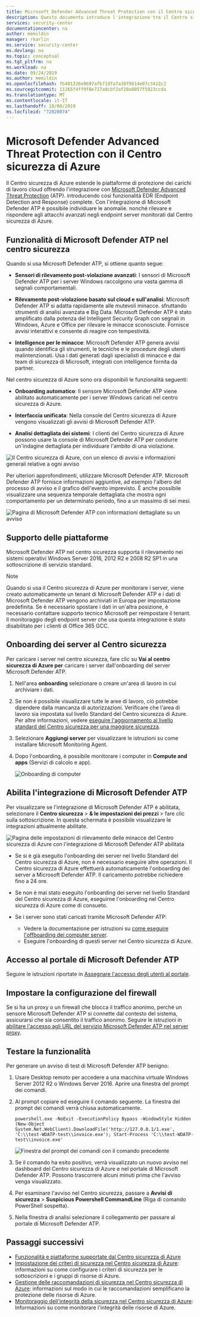 ```yaml
---
title: Microsoft Defender Advanced Threat Protection con il Centro sicurezza di Azure
description: Questo documento introduce l'integrazione tra il Centro sicurezza di Azure e Microsoft Defender Advanced Threat Protection.
services: security-center
documentationcenter: na
author: memildin
manager: rkarlin
ms.service: security-center
ms.devlang: na
ms.topic: conceptual
ms.tgt_pltfrm: na
ms.workload: na
ms.date: 09/24/2019
ms.author: memildin
ms.openlocfilehash: fb401226e9697afb71dfa7a30f9814e07c3422c2
ms.sourcegitcommit: 11265f4ff9f8e727a0cbf2af20a8057f5923ccda
ms.translationtype: MT
ms.contentlocale: it-IT
ms.lasthandoff: 10/08/2019
ms.locfileid: "72028074"
---
```

# <a name="microsoft-defender-advanced-threat-protection-with-azure-security-center"></a>Microsoft Defender Advanced Threat Protection con il Centro sicurezza di Azure

Il Centro sicurezza di Azure estende le piattaforme di protezione dei carichi di lavoro cloud offrendo l'integrazione con [Microsoft Defender Advanced Threat Protection](https://www.microsoft.com/microsoft-365/windows/microsoft-defender-atp) (ATP).
introducendo così funzionalità EDR (Endpoint Detection and Response) complete. Con l'integrazione di Microsoft Defender ATP è possibile individuare le anomalie. nonché rilevare e rispondere agli attacchi avanzati negli endpoint server monitorati dal Centro sicurezza di Azure.

## <a name="microsoft-defender-atp-features-in-security-center"></a>Funzionalità di Microsoft Defender ATP nel centro sicurezza

Quando si usa Microsoft Defender ATP, si ottiene quanto segue:

- **Sensori di rilevamento post-violazione avanzati**: I sensori di Microsoft Defender ATP per i server Windows raccolgono una vasta gamma di segnali comportamentali.

- **Rilevamento post-violazione basato sul cloud e sull'analisi**: Microsoft Defender ATP si adatta rapidamente alle mutevoli minacce. sfruttando strumenti di analisi avanzata e Big Data. Microsoft Defender ATP è stato amplificato dalla potenza del Intelligent Security Graph con segnali in Windows, Azure e Office per rilevare le minacce sconosciute. Fornisce avvisi interattivi e consente di reagire con tempestività.

- **Intelligence per le minacce**: Microsoft Defender ATP genera avvisi quando identifica gli strumenti, le tecniche e le procedure degli utenti malintenzionati. Usa i dati generati dagli specialisti di minacce e dai team di sicurezza di Microsoft, integrati con intelligence fornita da partner.

Nel centro sicurezza di Azure sono ora disponibili le funzionalità seguenti:

- **Onboarding automatico**: Il sensore Microsoft Defender ATP viene abilitato automaticamente per i server Windows caricati nel centro sicurezza di Azure.

- **Interfaccia unificata**: Nella console del Centro sicurezza di Azure vengono visualizzati gli avvisi di Microsoft Defender ATP.

- **Analisi dettagliata dei sistemi**: I clienti del Centro sicurezza di Azure possono usare la console di Microsoft Defender ATP per condurre un'indagine dettagliata per individuare l'ambito di una violazione.

![Il Centro sicurezza di Azure, con un elenco di avvisi e informazioni generali relative a ogni avviso](media/security-center-wdatp/image1.png)

Per ulteriori approfondimenti, utilizzare Microsoft Defender ATP. Microsoft Defender ATP fornisce informazioni aggiuntive, ad esempio l'albero del processo di avviso e il grafico dell'evento imprevisto. È anche possibile visualizzare una sequenza temporale dettagliata che mostra ogni comportamento per un determinato periodo, fino a un massimo di sei mesi.

![Pagina di Microsoft Defender ATP con informazioni dettagliate su un avviso](media/security-center-wdatp/image3.png)

## <a name="platform-support"></a>Supporto delle piattaforme

Microsoft Defender ATP nel centro sicurezza supporta il rilevamento nei sistemi operativi Windows Server 2016, 2012 R2 e 2008 R2 SP1 in una sottoscrizione di servizio standard.

> [!NOTE]
> Quando si usa il Centro sicurezza di Azure per monitorare i server, viene creato automaticamente un tenant di Microsoft Defender ATP e i dati di Microsoft Defender ATP vengono archiviati in Europa per impostazione predefinita. Se è necessario spostare i dati in un'altra posizione, è necessario contattare supporto tecnico Microsoft per reimpostare il tenant. Il monitoraggio degli endpoint server che usa questa integrazione è stato disabilitato per i clienti di Office 365 GCC.

## <a name="onboarding-servers-to-security-center"></a>Onboarding dei server al Centro sicurezza 

Per caricare i server nel centro sicurezza, fare clic su **Vai al centro sicurezza di Azure per** caricare i server dall'onboarding del server Microsoft Defender ATP.

1. Nell'area **onboarding** selezionare o creare un'area di lavoro in cui archiviare i dati. <br>
2. Se non è possibile visualizzare tutte le aree di lavoro, ciò potrebbe dipendere dalla mancanza di autorizzazioni. Verificare che l'area di lavoro sia impostata sul livello Standard del Centro sicurezza di Azure. Per altre informazioni, vedere [eseguire l'aggiornamento al livello standard del Centro sicurezza per una maggiore sicurezza](security-center-pricing.md).
    
3. Selezionare **Aggiungi server** per visualizzare le istruzioni su come installare Microsoft Monitoring Agent. 

4. Dopo l'onboarding, è possibile monitorare i computer in **Compute and apps** (Servizi di calcolo e app).

   ![Onboarding di computer](media/security-center-wdatp/onboard-computers.png)

## <a name="enable-microsoft-defender-atp-integration"></a>Abilita l'integrazione di Microsoft Defender ATP

Per visualizzare se l'integrazione di Microsoft Defender ATP è abilitata, selezionare il **Centro sicurezza** >  **& le impostazioni dei prezzi** > fare clic sulla sottoscrizione.
In questa schermata è possibile visualizzare le integrazioni attualmente abilitate.

  ![Pagina delle impostazioni di rilevamento delle minacce del Centro sicurezza di Azure con l'integrazione di Microsoft Defender ATP abilitata](media/security-center-wdatp/enable-integrations.png)

- Se si è già eseguito l'onboarding dei server nel livello Standard del Centro sicurezza di Azure, non è necessario eseguire altre operazioni. Il Centro sicurezza di Azure effettuerà automaticamente l'onboarding dei server a Microsoft Defender ATP. Il caricamento potrebbe richiedere fino a 24 ore.

- Se non è mai stato eseguito l'onboarding dei server nel livello Standard del Centro sicurezza di Azure, eseguirne l'onboarding nel Centro sicurezza di Azure come di consueto.

- Se i server sono stati caricati tramite Microsoft Defender ATP:
  - Vedere la documentazione per istruzioni su [come eseguire l'offboarding dei computer server](https://go.microsoft.com/fwlink/p/?linkid=852906).
  - Eseguire l'onboarding di questi server nel Centro sicurezza di Azure.

## <a name="access-to-the-microsoft-defender-atp-portal"></a>Accesso al portale di Microsoft Defender ATP

Seguire le istruzioni riportate in [Assegnare l'accesso degli utenti al portale](https://docs.microsoft.com/windows/security/threat-protection/microsoft-defender-atp/assign-portal-access).

## <a name="set-the-firewall-configuration"></a>Impostare la configurazione del firewall

Se si ha un proxy o un firewall che blocca il traffico anonimo, perché un sensore Microsoft Defender ATP si connette dal contesto del sistema, assicurarsi che sia consentito il traffico anonimo. Seguire le istruzioni in [abilitare l'accesso agli URL del servizio Microsoft Defender ATP nel server proxy](https://docs.microsoft.com/windows/security/threat-protection/microsoft-defender-atp/configure-proxy-internet#enable-access-to-microsoft-defender-atp-service-urls-in-the-proxy-server).

## <a name="test-the-feature"></a>Testare la funzionalità

Per generare un avviso di test di Microsoft Defender ATP benigno:

1. Usare Desktop remoto per accedere a una macchina virtuale Windows Server 2012 R2 o Windows Server 2016.  Aprire una finestra del prompt dei comandi.

2. Al prompt copiare ed eseguire il comando seguente. La finestra del prompt dei comandi verrà chiusa automaticamente.

    ```
    powershell.exe -NoExit -ExecutionPolicy Bypass -WindowStyle Hidden (New-Object System.Net.WebClient).DownloadFile('http://127.0.0.1/1.exe', 'C:\\test-WDATP-test\\invoice.exe'); Start-Process 'C:\\test-WDATP-test\\invoice.exe'
    ```

   ![Finestra del prompt dei comandi con il comando precedente](media/security-center-wdatp/image4.jpeg)

3. Se il comando ha esito positivo, verrà visualizzato un nuovo avviso nel dashboard del Centro sicurezza di Azure e nel portale di Microsoft Defender ATP. Possono trascorrere alcuni minuti prima che l'avviso venga visualizzato.

4. Per esaminare l'avviso nel Centro sicurezza, passare a **Avvisi di sicurezza** >  **Suspicious Powershell CommandLine** (Riga di comando PowerShell sospetta).

5. Nella finestra di analisi selezionare il collegamento per passare al portale di Microsoft Defender ATP.

## <a name="next-steps"></a>Passaggi successivi

- [Funzionalità e piattaforme supportate dal Centro sicurezza di Azure](security-center-os-coverage.md)
- [Impostazione dei criteri di sicurezza nel Centro sicurezza di Azure](tutorial-security-policy.md): informazioni su come configurare i criteri di sicurezza per le sottoscrizioni e i gruppi di risorse di Azure.
- [Gestione delle raccomandazioni di sicurezza nel Centro sicurezza di Azure](security-center-recommendations.md): informazioni sul modo in cui le raccomandazioni semplificano la protezione delle risorse di Azure.
- [Monitoraggio dell'integrità della sicurezza nel Centro sicurezza di Azure](security-center-monitoring.md): Informazioni su come monitorare l'integrità delle risorse di Azure.
